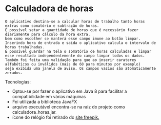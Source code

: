 # Calculadora de horas

    O aplicativo destina-se a calcular horas de trabalho tanto horas extras como somatório e subtração de horas. 
    É possível setar a quantidade de horas que é necessário fazer diariamente para cálculo da hora extra,
    bem como escolher se manterá esse campo imune ao botão limpar. 
    Inserindo hora de entrada e saída o aplicativo calcula o intervalo de horas trabalhadas.
    É possível guardar na tela o somatório de horas calculadas e limpar esse resultado independentemente do campo limpar todos os dados.
    Também foi feita uma validação para que ao inserir carateres alfabéticos ou inválidos (mais de 60 para minutos por exemplo) 
    seja exibida uma janela de aviso. Os campos vazios são atomaticamente zerados.

Tecnologias:
- Optou-se por fazer o aplicativo em Java 8 para facilitar a compatibilidade em várias máquinas
- Foi utilizada a biblioteca JavaFX
- arquivo executável encontra-se na raiz do projeto como calculadora_horas.jar.
- ícone do relógio foi retirado do [site freepik.](https://www.flaticon.com/free-icons/clock)
